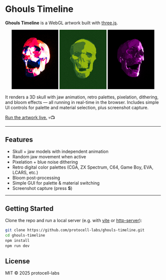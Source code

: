 # Ghouls Timeline

**Ghouls Timeline** is a WebGL artwork built with [three.js](https://threejs.org/).  

<p align="center">
  <img src="assets/skullshot_292349.png" width="30%" />
  <img src="assets/skullshot_44074.png" width="30%" />
  <img src="assets/skullshot_981244.png" width="30%" />
</p>


It renders a 3D skull with jaw animation, retro palettes, pixelation, dithering, and bloom effects — all running in real-time in the browser. Includes simple UI controls for palette and material selection, plus screenshot capture.

[Run the artwork live.](https://protocell-labs.github.io/ghouls-timeline/) 💀📺


---

## Features
- Skull + jaw models with independent animation  
- Random jaw movement when active  
- Pixelation + blue noise dithering  
- Retro digital color palettes (CGA, ZX Spectrum, C64, Game Boy, EVA, LCARS, etc.)  
- Bloom post-processing  
- Simple GUI for palette & material switching  
- Screenshot capture (press **S**)  

---

## Getting Started

Clone the repo and run a local server (e.g. with [vite](https://vitejs.dev/) or [http-server](https://www.npmjs.com/package/http-server)):

```bash
git clone https://github.com/protocell-labs/ghouls-timeline.git
cd ghouls-timeline
npm install
npm run dev
```

## License

MIT © 2025 protocell-labs